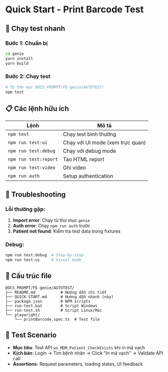 # Quick Start - Print Barcode Test

## 🚀 Chạy test nhanh

### Bước 1: Chuẩn bị
```bash
cd genie
yarn install
yarn build
```

### Bước 2: Chạy test
```bash
# Từ thư mục DOCS_PROMPT/FE-genie/AUTOTEST/
npm test
```

## 📋 Các lệnh hữu ích

| Lệnh | Mô tả |
|------|-------|
| `npm test` | Chạy test bình thường |
| `npm run test:ui` | Chạy với UI mode (xem trực quan) |
| `npm run test:debug` | Chạy với debug mode |
| `npm run test:report` | Tạo HTML report |
| `npm run test:video` | Ghi video |
| `npm run auth` | Setup authentication |

## 🔧 Troubleshooting

### Lỗi thường gặp:
1. **Import error**: Chạy từ thư mục `genie`
2. **Auth error**: Chạy `npm run auth` trước
3. **Patient not found**: Kiểm tra test data trong fixtures

### Debug:
```bash
npm run test:debug  # Step-by-step
npm run test:ui     # Visual mode
```

## 📁 Cấu trúc file
```
DOCS_PROMPT/FE-genie/AUTOTEST/
├── README.md           # Hướng dẫn chi tiết
├── QUICK-START.md      # Hướng dẫn nhanh (này)
├── package.json        # NPM scripts
├── run-test.bat        # Script Windows
├── run-test.sh         # Script Linux/Mac
└── playwright/
    └── printBarcode.spec.ts  # Test file
```

## 🎯 Test Scenario
- **Mục tiêu**: Test API `ws_MDM_Patient_CheckExists` khi in mã vạch
- **Kịch bản**: Login → Tìm bệnh nhân → Click "In mã vạch" → Validate API call
- **Assertions**: Request parameters, loading states, UI feedback
